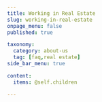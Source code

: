 ```yaml
---
title: Working in Real Estate
slug: working-in-real-estate
onpage_menu: false
published: true

taxonomy:
  category: about-us
  tag: [faq,real estate]
side_bar_menu: true

content:
  items: @self.children

---
```

